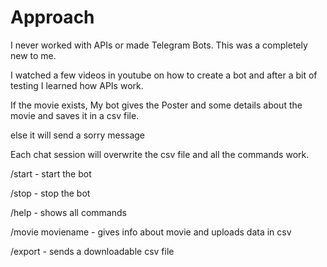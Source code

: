 # Approach

I never worked with APIs or made Telegram Bots. This was a completely new to me.

I watched a few videos in youtube on how to create a bot and after a bit of testing I learned how APIs work.

If the movie exists, My bot gives the Poster and some details about the movie and saves it in a csv file.

else it will send a sorry message

Each chat session will overwrite the csv file and all the commands work.

/start - start the bot

/stop - stop the bot

/help - shows all commands

/movie moviename - gives info about movie and uploads data in csv

/export - sends a downloadable csv file
